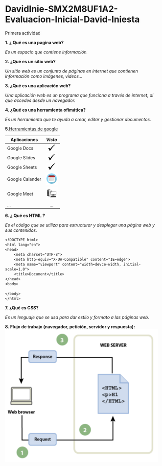 # DavidInie-SMX2M8UF1A2-Evaluacion-Inicial-David-Iniesta
Primera actividad

__1. ¿ Qué es una pagina web?__

*Es un espacio que contiene información.*

__2. ¿Qué es un sitio web?__

*Un sitio web es un conjunto de páginas en internet que contienen información como imágenes, videos...*

__3. ¿Qué es una aplicación web?__

*Una aplicación web es un programa que funciona a través de internet, al que accedes desde un navegador.*

__4. ¿Qué es una herramienta ofimática?__

*Es un herramienta que te ayuda a crear, editar y gestionar documentos.*

__5__.[Herramientas de google](https://www.google.com/intl/es-419/chrome/browser-tools/ "Herramientas de google")

|__Aplicaciones__|**_Visto_** |
|-----------|:----------:|
|Google Docs |<img src="https://github.com/DavidInie/DavidInie-SMX2M8UF1A2-Evaluacion-Inicial-David-Iniesta/blob/main/VIsto.jpeg" alt="Visto" width="40"/>|
|Google Slides |<img src="https://github.com/DavidInie/DavidInie-SMX2M8UF1A2-Evaluacion-Inicial-David-Iniesta/blob/main/VIsto.jpeg" alt="Visto" width="40"/>|
|Google Sheets |<img src="https://github.com/DavidInie/DavidInie-SMX2M8UF1A2-Evaluacion-Inicial-David-Iniesta/blob/main/VIsto.jpeg" alt="Visto" width="40"/>|
|Google Calander|<img src="https://github.com/DavidInie/DavidInie-SMX2M8UF1A2-Evaluacion-Inicial-David-Iniesta/blob/main/R.png" alt="Calendario" width="40"/>|
|Google Meet|<img src="https://github.com/DavidInie/DavidInie-SMX2M8UF1A2-Evaluacion-Inicial-David-Iniesta/blob/main/OIP.jpeg" alt="Ordenador" width="40"/>|
|...|...|


__6. ¿ Qué es __HTML__ ?__

*Es el código que se utiliza para estructurar y desplegar una página web y sus contenidos.*

```
<!DOCTYPE html>
<html lang="en">
<head>
    <meta charset="UTF-8">
    <meta http-equiv="X-UA-Compatible" content="IE=edge">
    <meta name="viewport" content="width=devce-width, initial-scale=1.0">
    <title>Document</title>
</head>
<body>

</body>
</html>
```


__7. ¿Qué es CSS?__

*Es un lenguaje que se usa para dar estilo y formato a las páginas web.*

__8. Flujo de trabajo (navegador, petición, servidor y respuesta):__
<img src="https://github.com/DavidInie/DavidInie-SMX2M8UF1A2-Evaluacion-Inicial-David-Iniesta/blob/main/Captura%20de%20pantalla%202024-09-26%20122341.png" alt="Visto" width="500"/>









